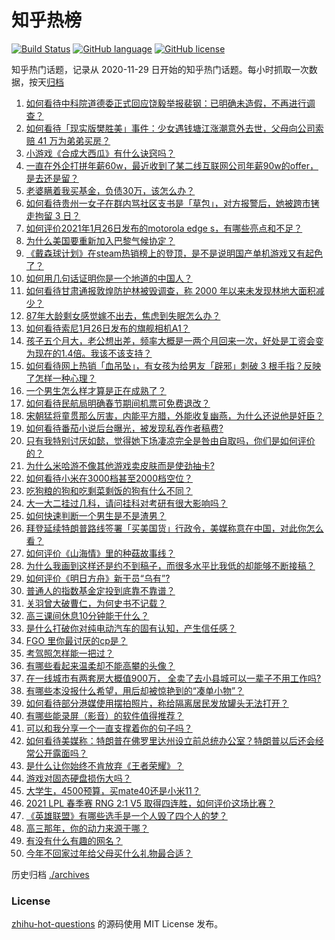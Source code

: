 # 知乎热榜
[![Build Status](https://github.com/ToWeLong/zhihu-hot-questions/workflows/CI/badge.svg)](https://github.com/ToWeLong/zhihu-hot-questions/actions)
[![GitHub language](https://img.shields.io/badge/language-golang-orange.svg)](https://golang.org/)
[![GitHub license](https://img.shields.io/github/license/ToWeLong/zhihu-hot-questions)](https://github.com/ToWeLong/zhihu-hot-questions/blob/main/LICENSE)

知乎热门话题，记录从 2020-11-29 日开始的知乎热门话题。每小时抓取一次数据，按天[归档](./archives)

<!-- BEGIN -->

1. [如何看待中科院道德委正式回应饶毅举报裴钢：已明确未造假，不再进行调查？](https://www.zhihu.com/question/441317727)
1. [如何看待「现实版樊胜美」事件：少女遇钱塘江涨潮意外去世，父母向公司索赔 41 万为弟弟买房？](https://www.zhihu.com/question/441074363)
1. [小游戏《合成大西瓜》有什么诀窍吗？](https://www.zhihu.com/question/440727080)
1. [一直在外企打拼年薪60w，最近收到了某二线互联网公司年薪90w的offer，是去还是留？](https://www.zhihu.com/question/440723216)
1. [老婆瞒着我买基金，负债30万，该怎么办？](https://www.zhihu.com/question/439118642)
1. [如何看待贵州一女子在群内骂社区支书是「草包」，对方报警后，她被跨市铐走拘留 3 日？](https://www.zhihu.com/question/441235726)
1. [如何评价2021年1月26日发布的motorola edge s，有哪些亮点和不足？](https://www.zhihu.com/question/441336221)
1. [为什么美国要重新加入巴黎气候协定？](https://www.zhihu.com/question/440591050)
1. [《戴森球计划》在steam热销榜上的登顶，是不是说明国产单机游戏又有起色了？](https://www.zhihu.com/question/441254136)
1. [如何用几句话证明你是一个地道的中国人？](https://www.zhihu.com/question/403427782)
1. [如何看待甘肃通报敦煌防护林被毁调查，称 2000 年以来未发现林地大面积减少？](https://www.zhihu.com/question/441237661)
1. [87年大龄剩女感觉嫁不出去，焦虑到失眠怎么办？](https://www.zhihu.com/question/434712309)
1. [如何看待索尼1月26日发布的旗舰相机A1？](https://www.zhihu.com/question/441361731)
1. [孩子五个月大，老公想出差，频率大概是一两个月回来一次，好处是工资会变为现在的1.4倍。我该不该支持？](https://www.zhihu.com/question/441236540)
1. [如何看待网上热销「血吊坠」，有女孩为给男友「辟邪」刺破 3 根手指？反映了怎样一种心理？](https://www.zhihu.com/question/441309856)
1. [一个男生怎么样才算是正在成熟了？](https://www.zhihu.com/question/431134549)
1. [如何看待民航局明确春节期间机票可免费退改？](https://www.zhihu.com/question/441269193)
1. [宋朝猛将童贯那么厉害，内能平方腊，外能收复幽燕，为什么还说他是奸臣？](https://www.zhihu.com/question/440800572)
1. [如何看待番茄小说后台曝光，被发现私吞作者稿费?](https://www.zhihu.com/question/441218199)
1. [只有我特别讨厌如懿，觉得她下场凄凉完全是咎由自取吗，你们是如何评价的？](https://www.zhihu.com/question/298071572)
1. [为什么米哈游不像其他游戏卖皮肤而是使劲抽卡?](https://www.zhihu.com/question/421501822)
1. [如何看待小米在3000档甚至2000档空位？](https://www.zhihu.com/question/440997091)
1. [吃狗粮的狗和吃剩菜剩饭的狗有什么不同？](https://www.zhihu.com/question/424634698)
1. [大一大二挂过几科，请问挂科对考研有很大影响吗？](https://www.zhihu.com/question/439945006)
1. [如何快速判断一个男生是不是渣男？](https://www.zhihu.com/question/266022540)
1. [拜登延续特朗普路线签署「买美国货」行政令，美媒称意在中国，对此你怎么看？](https://www.zhihu.com/question/441301441)
1. [如何评价《山海情》里的种菇故事线？](https://www.zhihu.com/question/440480864)
1. [为什么我画到这样还是约不到稿子，而很多水平比我低的却能够不断接稿？](https://www.zhihu.com/question/436328775)
1. [如何评价《明日方舟》新干员“乌有”?](https://www.zhihu.com/question/441302604)
1. [普通人的指数基金定投到底靠不靠谱？](https://www.zhihu.com/question/324370432)
1. [关羽曾大破曹仁，为何史书不记载？](https://www.zhihu.com/question/441192093)
1. [高三课间休息10分钟能干什么？](https://www.zhihu.com/question/440423626)
1. [是什么打破你对纯电动汽车的固有认知，产生信任感？](https://www.zhihu.com/question/434080463)
1. [FGO 里你最讨厌的cp是？](https://www.zhihu.com/question/440926910)
1. [考驾照怎样能一把过？](https://www.zhihu.com/question/439943462)
1. [有哪些看起来温柔却不能高攀的头像？](https://www.zhihu.com/question/437369852)
1. [在一线城市有两套房大概值900万， 全卖了去小县城可以一辈子不用工作吗?](https://www.zhihu.com/question/440901670)
1. [有哪些本没报什么希望，用后却被惊艳到的“凑单小物”？](https://www.zhihu.com/question/438230746)
1. [如何看待部分港媒使用摆拍照片，称给隔离居民发放罐头无法打开？](https://www.zhihu.com/question/441224754)
1. [有哪些能录屏（影音）的软件值得推荐？](https://www.zhihu.com/question/20310991)
1. [可以和我分享一个一直支撑着你的句子吗？](https://www.zhihu.com/question/432782694)
1. [如何看待美媒称：特朗普在佛罗里达州设立前总统办公室？特朗普以后还会经常公开露面吗？](https://www.zhihu.com/question/441232671)
1. [是什么让你始终不肯放弃《王者荣耀》？](https://www.zhihu.com/question/429140112)
1. [游戏对固态硬盘损伤大吗？](https://www.zhihu.com/question/409083424)
1. [大学生，4500预算，买mate40还是小米11？](https://www.zhihu.com/question/436615199)
1. [2021 LPL 春季赛 RNG 2:1 V5 取得四连胜，如何评价这场比赛？](https://www.zhihu.com/question/441287196)
1. [《英雄联盟》有哪些选手是一个人毁了四个人的梦？](https://www.zhihu.com/question/440422370)
1. [高三那年，你的动力来源于哪？](https://www.zhihu.com/question/440570445)
1. [有没有什么有趣的网名？](https://www.zhihu.com/question/267396088)
1. [今年不回家过年给父母买什么礼物最合适？](https://www.zhihu.com/question/441097106)

<!-- END -->

历史归档 [./archives](./archives)


### License
[zhihu-hot-questions](https://github.com/towelong/zhihu-hot-questions) 的源码使用 MIT License 发布。